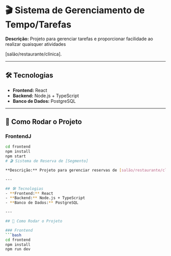 # 🎬 Sistema de Gerenciamento de Tempo/Tarefas

**Descrição:** Projeto para gerenciar tarefas e proporcionar facilidade ao realizar quaisquer atividades


[salão/restaurante/clínica].

---

## 🛠 Tecnologias
- **Frontend:** React
- **Backend:** Node.js + TypeScript
- **Banco de Dados:** PostgreSQL

---

## 🚀 Como Rodar o Projeto

### FrontendJ
```bash
cd frontend
npm install
npm start
# 🎬 Sistema de Reserva de [Segmento]

**Descrição:** Projeto para gerenciar reservas de [salão/restaurante/clínica].

---

## 🛠 Tecnologias
- **Frontend:** React
- **Backend:** Node.js + TypeScript
- **Banco de Dados:** PostgreSQL

---

## 🚀 Como Rodar o Projeto

### Frontend
```bash
cd frontend
npm install
npm run dev
